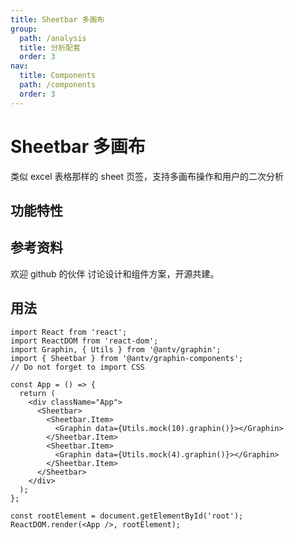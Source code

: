 ```yaml
---
title: Sheetbar 多画布
group:
  path: /analysis
  title: 分析配套
  order: 3
nav:
  title: Components
  path: /components
  order: 3
---
```


# Sheetbar 多画布

类似 excel 表格那样的 sheet 页签，支持多画布操作和用户的二次分析

## 功能特性

## 参考资料

欢迎 github 的伙伴 讨论设计和组件方案，开源共建。

## 用法

```tsx | pure
import React from 'react';
import ReactDOM from 'react-dom';
import Graphin, { Utils } from '@antv/graphin';
import { Sheetbar } from '@antv/graphin-components';
// Do not forget to import CSS

const App = () => {
  return (
    <div className="App">
      <Sheetbar>
        <Sheetbar.Item>
          <Graphin data={Utils.mock(10).graphin()}></Graphin>
        </Sheetbar.Item>
        <Sheetbar.Item>
          <Graphin data={Utils.mock(4).graphin()}></Graphin>
        </Sheetbar.Item>
      </Sheetbar>
    </div>
  );
};

const rootElement = document.getElementById('root');
ReactDOM.render(<App />, rootElement);
```
